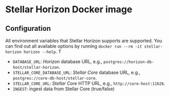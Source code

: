 # Stellar Horizon Docker image

## Configuration

All environment variables that Stellar Horizon supports are supported. You can find out all available options by running `docker run --rm -it stellar-horizon horizon --help`. T

* `DATABASE_URL`: *Horizon* database URL, e.g., `postgres://horizon-db-host/stellar-horizon`.
* `STELLAR_CORE_DATABASE_URL`: *Stellar Core* database URL, e.g., `postgres://core-db-host/stellar-core`.
* `STELLAR_CORE_URL`: *Stellar Core* HTTP URL, e.g., `http://core-host:11626`.
* `INGEST`: ingest data from Stellar Core (true/false)
